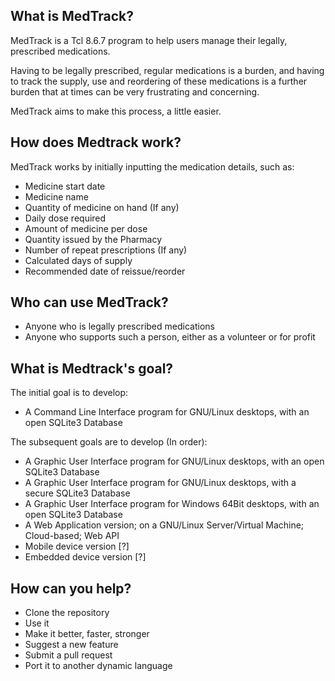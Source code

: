 ## What is MedTrack?

MedTrack is a Tcl 8.6.7 program to help users manage their legally, prescribed medications.

Having to be legally prescribed, regular medications is a burden, and having to track the supply, use and reordering of these medications is a further burden that at times can be very frustrating and concerning.

MedTrack aims to make this process, a little easier.

## How does Medtrack work?

MedTrack works by initially inputting the medication details, such as:

* Medicine start date
* Medicine name
* Quantity of medicine on hand (If any)
* Daily dose required
* Amount of medicine per dose
* Quantity issued by the Pharmacy
* Number of repeat prescriptions (If any)
* Calculated days of supply
* Recommended date of reissue/reorder

## Who can use MedTrack?

* Anyone who is legally prescribed medications
* Anyone who supports such a person, either as a volunteer or for profit

## What is Medtrack's goal?

The initial goal is to develop:

* A Command Line Interface program for GNU/Linux desktops, with an open SQLite3 Database

The subsequent goals are to develop (In order):

* A Graphic User Interface program for GNU/Linux desktops, with an open SQLite3 Database
* A Graphic User Interface program for GNU/Linux desktops, with a secure SQLite3 Database
* A Graphic User Interface program for Windows 64Bit desktops, with an open SQLite3 Database
* A Web Application version; on a GNU/Linux Server/Virtual Machine; Cloud-based; Web API
* Mobile device version [?]
* Embedded device version [?]

## How can you help?

* Clone the repository
* Use it
* Make it better, faster, stronger
* Suggest a new feature
* Submit a pull request
* Port it to another dynamic language
